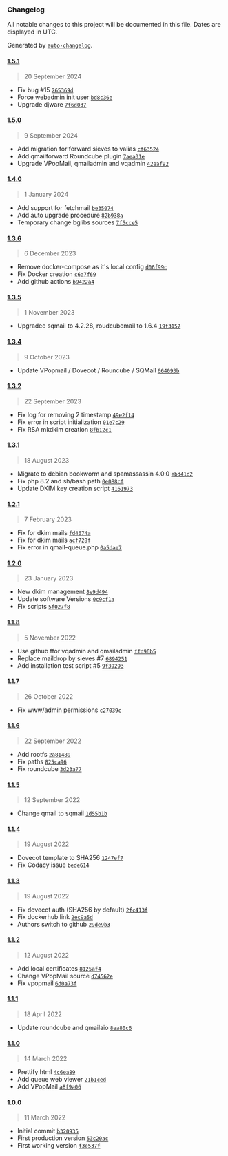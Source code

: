 ### Changelog

All notable changes to this project will be documented in this file. Dates are displayed in UTC.

Generated by [`auto-changelog`](https://github.com/CookPete/auto-changelog).

#### [1.5.1](https://github.com/semhoun/qmail_all-in-one/compare/1.5.0...1.5.1)

> 20 September 2024

- Fix bug #15 [`265369d`](https://github.com/semhoun/qmail_all-in-one/commit/265369d4f24dcec0445af56b1d1bbeed900e2c16)
- Force webadmin init user [`bd8c36e`](https://github.com/semhoun/qmail_all-in-one/commit/bd8c36ed49453b93aa7b7dfba3bfa0bd25d969c0)
- Upgrade djware [`7f6d037`](https://github.com/semhoun/qmail_all-in-one/commit/7f6d037af12da78049e92160839d79cd9075ab1b)

#### [1.5.0](https://github.com/semhoun/qmail_all-in-one/compare/1.4.0...1.5.0)

> 9 September 2024

- Add migration for forward sieves to valias [`cf63524`](https://github.com/semhoun/qmail_all-in-one/commit/cf6352400338114907d3c92293e95eb111efd1f9)
- Add qmailforward Roundcube plugin [`7aea31e`](https://github.com/semhoun/qmail_all-in-one/commit/7aea31eb83707045073d837e073ede1ddd1329df)
- Upgrade VPopMail, qmailadmin and vqadmin [`42eaf92`](https://github.com/semhoun/qmail_all-in-one/commit/42eaf92cd3cf15f3d3898579dba1a089906c6c63)

#### [1.4.0](https://github.com/semhoun/qmail_all-in-one/compare/1.3.6...1.4.0)

> 1 January 2024

- Add support for fetchmail [`be35074`](https://github.com/semhoun/qmail_all-in-one/commit/be35074ed6d988bb4f5ee745d1cfe333ca4d4b26)
- Add auto upgrade procedure [`82b938a`](https://github.com/semhoun/qmail_all-in-one/commit/82b938a898b8529a04044fda21fab9305bb35e3a)
- Temporary change bglibs sources [`7f5cce5`](https://github.com/semhoun/qmail_all-in-one/commit/7f5cce5555b5cd9eaaa5870a4e79c1d6b3492b92)

#### [1.3.6](https://github.com/semhoun/qmail_all-in-one/compare/1.3.5...1.3.6)

> 6 December 2023

- Remove docker-compose as it's local config [`d06f99c`](https://github.com/semhoun/qmail_all-in-one/commit/d06f99ca5359085b4d5035e7dec750d15b0fe52a)
- Fix Docker creation [`c6a7f69`](https://github.com/semhoun/qmail_all-in-one/commit/c6a7f69277e163269af9024c5ad1d486767fe467)
- Add github actions [`b9422a4`](https://github.com/semhoun/qmail_all-in-one/commit/b9422a4908016df3ee70ca92e01888a5fa31152e)

#### [1.3.5](https://github.com/semhoun/qmail_all-in-one/compare/1.3.4...1.3.5)

> 1 November 2023

- Upgradee sqmail to 4.2.28, roudcubemail to 1.6.4 [`19f3157`](https://github.com/semhoun/qmail_all-in-one/commit/19f31579ace3533807714fd9f328652dda8d8f40)

#### [1.3.4](https://github.com/semhoun/qmail_all-in-one/compare/1.3.2...1.3.4)

> 9 October 2023

- Update VPopmail / Dovecot / Rouncube / SQMail [`664093b`](https://github.com/semhoun/qmail_all-in-one/commit/664093b1e51e326454e109cd0468e89ff14c60ed)

#### [1.3.2](https://github.com/semhoun/qmail_all-in-one/compare/1.3.1...1.3.2)

> 22 September 2023

- Fix log for removing 2 timestamp [`49e2f14`](https://github.com/semhoun/qmail_all-in-one/commit/49e2f1434bfad6e66f2eddc2cf396f8936718bd8)
- Fix error in script initialization [`01e7c29`](https://github.com/semhoun/qmail_all-in-one/commit/01e7c2908de73d600ff9769cbb825ebc20acc7f6)
- Fix RSA mkdkim creation [`8fb12c1`](https://github.com/semhoun/qmail_all-in-one/commit/8fb12c11565b5af7b9e20e465d91da182abc578f)

#### [1.3.1](https://github.com/semhoun/qmail_all-in-one/compare/1.2.1...1.3.1)

> 18 August 2023

- Migrate to debian bookworm and spamassassin 4.0.0 [`ebd41d2`](https://github.com/semhoun/qmail_all-in-one/commit/ebd41d294c85f1cae5d8066ef4afede6b470902c)
- Fix php 8.2 and sh/bash path [`0e088cf`](https://github.com/semhoun/qmail_all-in-one/commit/0e088cf35a2777f164f9b17f75d363a9613e330b)
- Update DKIM key creation script [`4161973`](https://github.com/semhoun/qmail_all-in-one/commit/4161973cbbcb249fe56eb339163bab6e99fe6963)

#### [1.2.1](https://github.com/semhoun/qmail_all-in-one/compare/1.2.0...1.2.1)

> 7 February 2023

- Fix for dkim mails [`fd4674a`](https://github.com/semhoun/qmail_all-in-one/commit/fd4674ad7bccda53bf9cc154f9886fe618385de2)
- Fix for dkim mails [`acf728f`](https://github.com/semhoun/qmail_all-in-one/commit/acf728f24212f3b93834314a99bc0c46f22ce3ad)
- Fix error in qmail-queue.php [`0a5dae7`](https://github.com/semhoun/qmail_all-in-one/commit/0a5dae73016dd803c0f7bbc7ffa255ed5d5b7e1f)

#### [1.2.0](https://github.com/semhoun/qmail_all-in-one/compare/1.1.8...1.2.0)

> 23 January 2023

- New dkim management [`8e9d494`](https://github.com/semhoun/qmail_all-in-one/commit/8e9d494392f52f74995025d60a219cd841810653)
- Update software Versions [`0c9cf1a`](https://github.com/semhoun/qmail_all-in-one/commit/0c9cf1ae06bc98304d4cd6b0922927893df5b177)
- Fix scripts [`5f027f8`](https://github.com/semhoun/qmail_all-in-one/commit/5f027f85b45ea98a6eda50a11d83932432877b13)

#### [1.1.8](https://github.com/semhoun/qmail_all-in-one/compare/1.1.7...1.1.8)

> 5 November 2022

- Use github ffor vqadmin and qmailadmin [`ffd96b5`](https://github.com/semhoun/qmail_all-in-one/commit/ffd96b5bd4e093b9996fe2572606677d875dd48e)
- Replace maildrop by sieves #7 [`6894251`](https://github.com/semhoun/qmail_all-in-one/commit/68942513f3e0353041403c2024679c6bb3b6e333)
- Add installation test script #5 [`9f39293`](https://github.com/semhoun/qmail_all-in-one/commit/9f39293d2f570f11ac16e723360284820ff1706b)

#### [1.1.7](https://github.com/semhoun/qmail_all-in-one/compare/1.1.6...1.1.7)

> 26 October 2022

- Fix www/admin permissions [`c27039c`](https://github.com/semhoun/qmail_all-in-one/commit/c27039c30f8f5efd691681ebdfe6bbe7b34aaf25)

#### [1.1.6](https://github.com/semhoun/qmail_all-in-one/compare/1.1.5...1.1.6)

> 22 September 2022

- Add rootfs [`2a81489`](https://github.com/semhoun/qmail_all-in-one/commit/2a81489c76defef0403d5ab4731fc73136050558)
- Fix paths [`825ca96`](https://github.com/semhoun/qmail_all-in-one/commit/825ca96be10dafbc5be624c67ba00ac38aac6747)
- Fix roundcube [`3d23a77`](https://github.com/semhoun/qmail_all-in-one/commit/3d23a77a8e23af8f86c176f6580b0b1197963dfe)

#### [1.1.5](https://github.com/semhoun/qmail_all-in-one/compare/1.1.4...1.1.5)

> 12 September 2022

- Change qmail to sqmail [`1d55b1b`](https://github.com/semhoun/qmail_all-in-one/commit/1d55b1ba08beff7a6b0ca54305fe2564c6771676)

#### [1.1.4](https://github.com/semhoun/qmail_all-in-one/compare/1.1.3...1.1.4)

> 19 August 2022

- Dovecot template to SHA256 [`1247ef7`](https://github.com/semhoun/qmail_all-in-one/commit/1247ef71e4ea2a0b6b362dd022cfa1bd6c1a00c0)
- Fix Codacy issue [`bede614`](https://github.com/semhoun/qmail_all-in-one/commit/bede614b2e0c41e99733e5f3497d4d9a63d745a1)

#### [1.1.3](https://github.com/semhoun/qmail_all-in-one/compare/1.1.2...1.1.3)

> 19 August 2022

- Fix dovecot auth (SHA256 by default) [`2fc413f`](https://github.com/semhoun/qmail_all-in-one/commit/2fc413f7e273e17c84da62251474730a92a21079)
- Fix dockerhub link [`2ec9a5d`](https://github.com/semhoun/qmail_all-in-one/commit/2ec9a5da1e6cb45d0c1a4502772120ab33be6dd0)
- Authors switch to github [`29de9b3`](https://github.com/semhoun/qmail_all-in-one/commit/29de9b343f06f6e25c232eade591345dd27c1238)

#### [1.1.2](https://github.com/semhoun/qmail_all-in-one/compare/1.1.1...1.1.2)

> 12 August 2022

- Add local certificates [`8125af4`](https://github.com/semhoun/qmail_all-in-one/commit/8125af4f95c960536b554b7f504eb3077913e342)
- Change VPopMail source [`d74562e`](https://github.com/semhoun/qmail_all-in-one/commit/d74562efadfd8d69b00c03a6ba467eae321a7de5)
- Fix vpopmail [`6d0a73f`](https://github.com/semhoun/qmail_all-in-one/commit/6d0a73fd3b6cd17731d4499864ca2130ab2bbf4a)

#### [1.1.1](https://github.com/semhoun/qmail_all-in-one/compare/1.1.0...1.1.1)

> 18 April 2022

- Update roundcube and qmailaio [`8ea80c6`](https://github.com/semhoun/qmail_all-in-one/commit/8ea80c6b6717e500c2466ce6e2abd50a52e8a68b)

#### [1.1.0](https://github.com/semhoun/qmail_all-in-one/compare/1.0.0...1.1.0)

> 14 March 2022

- Prettify html [`4c6ea89`](https://github.com/semhoun/qmail_all-in-one/commit/4c6ea8913b50085fc0fd1c3b08016a5b9add7364)
- Add queue web viewer [`21b1ced`](https://github.com/semhoun/qmail_all-in-one/commit/21b1ced140f55c80e88c1b26971a480023a5ce3c)
- Add VPopMail [`a8f9a06`](https://github.com/semhoun/qmail_all-in-one/commit/a8f9a06ff2c17c8f1b2da7772dd1b4fd83304469)

#### 1.0.0

> 11 March 2022

- Initial commit [`b320935`](https://github.com/semhoun/qmail_all-in-one/commit/b3209351555f0b4ed7be2865f5b2325abe770260)
- First production version [`53c20ac`](https://github.com/semhoun/qmail_all-in-one/commit/53c20ac1f8c937e3962a55b43d551b263a766910)
- First working version [`f3e537f`](https://github.com/semhoun/qmail_all-in-one/commit/f3e537f0ce7dba4fdacdeef3d417a0d0825c624f)
